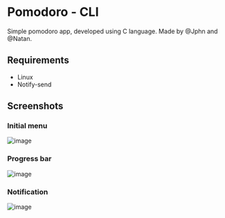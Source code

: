 # Pomodoro - CLI

Simple pomodoro app, developed using C language.
Made by @Jphn and @Natan.

## Requirements

- Linux
- Notify-send

## Screenshots

### Initial menu

![image](https://user-images.githubusercontent.com/38169561/228902134-ec99905d-5597-4c34-b589-d8732944d0d4.png)

### Progress bar

![image](https://user-images.githubusercontent.com/38169561/228902281-58f1373a-3efd-40b4-8e33-244a8c412cbc.png)

### Notification

![image](https://user-images.githubusercontent.com/38169561/228902552-5302047b-160b-4334-8c9c-f1dab0e2b3c6.png)
